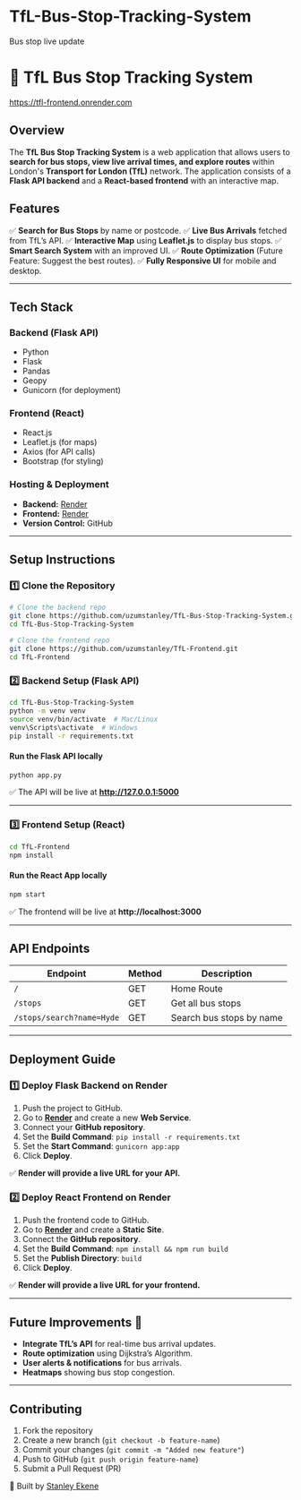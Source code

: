 # TfL-Bus-Stop-Tracking-System
Bus stop live update

# 🚌 TfL Bus Stop Tracking System

https://tfl-frontend.onrender.com

## **Overview**
The **TfL Bus Stop Tracking System** is a web application that allows users to **search for bus stops, view live arrival times, and explore routes** within London's **Transport for London (TfL)** network. The application consists of a **Flask API backend** and a **React-based frontend** with an interactive map.

## **Features**
✅ **Search for Bus Stops** by name or postcode.
✅ **Live Bus Arrivals** fetched from TfL’s API.
✅ **Interactive Map** using **Leaflet.js** to display bus stops.
✅ **Smart Search System** with an improved UI.
✅ **Route Optimization** (Future Feature: Suggest the best routes).
✅ **Fully Responsive UI** for mobile and desktop.

---

## **Tech Stack**
### **Backend** (Flask API)
- Python
- Flask
- Pandas
- Geopy
- Gunicorn (for deployment)

### **Frontend** (React)
- React.js
- Leaflet.js (for maps)
- Axios (for API calls)
- Bootstrap (for styling)

### **Hosting & Deployment**
- **Backend:** [Render](https://render.com/)
- **Frontend:** [Render](https://render.com/)
- **Version Control:** GitHub

---

## **Setup Instructions**

### **1️⃣ Clone the Repository**
```bash
# Clone the backend repo
git clone https://github.com/uzumstanley/TfL-Bus-Stop-Tracking-System.git
cd TfL-Bus-Stop-Tracking-System
```
```bash
# Clone the frontend repo
git clone https://github.com/uzumstanley/TfL-Frontend.git
cd TfL-Frontend
```

### **2️⃣ Backend Setup (Flask API)**
```bash
cd TfL-Bus-Stop-Tracking-System
python -m venv venv
source venv/bin/activate  # Mac/Linux
venv\Scripts\activate  # Windows
pip install -r requirements.txt
```

#### **Run the Flask API locally**
```bash
python app.py
```
✅ The API will be live at **http://127.0.0.1:5000**

---

### **3️⃣ Frontend Setup (React)**
```bash
cd TfL-Frontend
npm install
```

#### **Run the React App locally**
```bash
npm start
```
✅ The frontend will be live at **http://localhost:3000**

---

## **API Endpoints**
| Endpoint | Method | Description |
|----------|--------|-------------|
| `/` | GET | Home Route |
| `/stops` | GET | Get all bus stops |
| `/stops/search?name=Hyde` | GET | Search bus stops by name |

---

## **Deployment Guide**

### **1️⃣ Deploy Flask Backend on Render**
1. Push the project to GitHub.
2. Go to **[Render](https://render.com/)** and create a new **Web Service**.
3. Connect your **GitHub repository**.
4. Set the **Build Command**: `pip install -r requirements.txt`
5. Set the **Start Command**: `gunicorn app:app`
6. Click **Deploy**.

✅ **Render will provide a live URL for your API.**

### **2️⃣ Deploy React Frontend on Render**
1. Push the frontend code to GitHub.
2. Go to **[Render](https://render.com/)** and create a **Static Site**.
3. Connect the **GitHub repository**.
4. Set the **Build Command**: `npm install && npm run build`
5. Set the **Publish Directory**: `build`
6. Click **Deploy**.

✅ **Render will provide a live URL for your frontend.**

---

## **Future Improvements** 🚀
- **Integrate TfL’s API** for real-time bus arrival updates.
- **Route optimization** using Dijkstra’s Algorithm.
- **User alerts & notifications** for bus arrivals.
- **Heatmaps** showing bus stop congestion.

---

## **Contributing**
1. Fork the repository
2. Create a new branch (`git checkout -b feature-name`)
3. Commit your changes (`git commit -m "Added new feature"`)
4. Push to GitHub (`git push origin feature-name`)
5. Submit a Pull Request (PR)


🚀 Built by [Stanley Ekene](https://github.com/uzumstanley)


